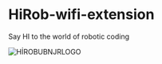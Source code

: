 # HiRob-wifi-extension

Say HI to the world of robotic coding

![HİROBUBNJRLOGO](https://github.com/Talha-Dogan/HiRob-wifi-extension/assets/109479115/8b18c1b9-fe14-4582-9167-55c9baaf99c8)
